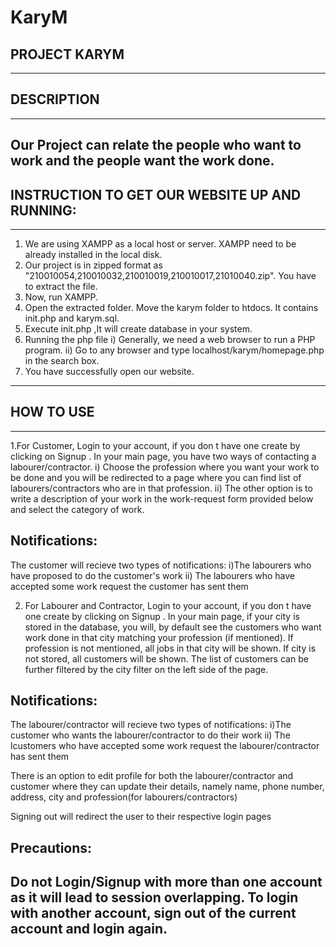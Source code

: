 # KaryM
## PROJECT KARYM
---------------

## DESCRIPTION
-------------------------------------------------------------------------------------------
Our Project can relate the people who want to work and the people want the work done.
-------------------------------------------------------------------------------------------


## INSTRUCTION TO GET OUR WEBSITE UP AND RUNNING:
----------------------------------------------------------------------------------------------------------------------
1. We are using XAMPP as a local host or server. XAMPP need to be already installed in the local disk.
2. Our project is in zipped format as "210010054,210010032,210010019,210010017,21010040.zip". You have to extract the file. 
3. Now, run XAMPP.
4. Open the extracted folder. Move the karym folder to htdocs. It contains init.php and karym.sql. 
5. Execute init.php ,It will create database in your system.
6. Running the php file
   i) Generally, we need a web browser to run a PHP program.
   ii) Go to any browser and type localhost/karym/homepage.php in the search box.
7. You have successfully open our website.
------------------------------------------------------------------------------------------------------------------------



## HOW TO USE
--------------------------------------------------------------------------------------------------------------------------------------------------------------------------------------------------------------------------------------------------------------------------------------------------------------------

1.For Customer,
Login to your account, if you don t have one create by clicking on  Signup .
In your main page, you have two ways of contacting a labourer/contractor.
i) Choose the profession where you want your work to be done and you will be redirected to a page where you can find list of labourers/contractors who are in that profession.
ii) The other option is to write a description of your work in the work-request form provided below and select the category of work.

## Notifications:
The customer will recieve two types of notifications:
i)The labourers who have proposed to do the customer's work
ii) The labourers who have accepted some work request the customer has sent them

2. For Labourer and Contractor,
Login to your account, if you don t have one create by clicking on  Signup .
In your main page, if your city is stored in the database, you will, by default  see the customers who want work done in that city matching your profession (if mentioned). If profession is not mentioned, all jobs in that city will be shown.
If city is not stored, all customers will be shown.
The list of customers can be further filtered by the city filter on the left side of the page.

## Notifications:
The labourer/contractor will recieve two types of notifications:
i)The customer who wants the labourer/contractor to do their work
ii) The lcustomers who have accepted some work request the labourer/contractor has sent them

There is an option to edit profile for both the labourer/contractor and customer where they can update their details, namely name, phone number, address, city and profession(for labourers/contractors)

Signing out will redirect the user to their respective login pages


## Precautions:
Do not Login/Signup with more than one account as it will lead to session overlapping.
To login with another account, sign out of the current account and login again.
---------------------------------------------------------------------------------------------------------------------------------------------------------------------------------------------------------------------------------------------------------------------------------------------------------------------



